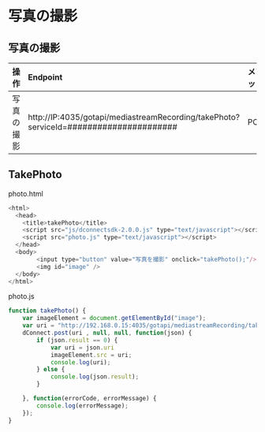 # 写真の撮影

## 写真の撮影

|操作|Endpoint|メソッド|
|:--|:--|:--|
|写真の撮影| http://IP:4035/gotapi/mediastreamRecording/takePhoto?serviceId=###################### | POST |

## TakePhoto

photo.html

```javascript
<html>
  <head>
	<title>takePhoto</title>
	<script src="js/dconnectsdk-2.0.0.js" type="text/javascript"></script>
	<script src="photo.js" type="text/javascript"></script>
  </head>
  <body>
    	<input type="button" value="写真を撮影" onclick="takePhoto();"/><br />
    	<img id="image" />
  </body>
</html>
```

photo.js

```javascript
function takePhoto() {
    var imageElement = document.getElementById("image");
    var uri = "http://192.168.0.15:4035/gotapi/mediastreamRecording/takePhoto?serviceId=Host.ebc9a9ec2354491f929dd4b25abccb6.localhost.deviceconnect.org";
    dConnect.post(uri , null, null, function(json) {
        if (json.result == 0) {
            var uri = json.uri
            imageElement.src = uri;
            console.log(uri);
        } else {
            console.log(json.result);
        }

    }, function(errorCode, errorMessage) {
        console.log(errorMessage);
    });
}
```
